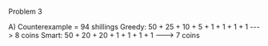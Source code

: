 Problem 3 

A) Counterexample = 94 shillings
        Greedy: 50 + 25 + 10 + 5 + 1 + 1 + 1 + 1  ---> 8 coins
         Smart: 50 + 20 + 20 + 1 + 1 + 1 + 1      ---> 7 coins
         
         